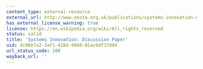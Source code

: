 ```yaml
---
content_type: external-resource
external_url: http://www.nesta.org.uk/publications/systems-innovation-discussion-paper
has_external_license_warning: true
license: https://en.wikipedia.org/wiki/All_rights_reserved
status: valid
title: 'Systems Innovation: Discussion Paper'
uid: dc00e7a2-3af1-428d-96b9-01ac6df37d84
url_status_code: 200
wayback_url: ''
---
```

